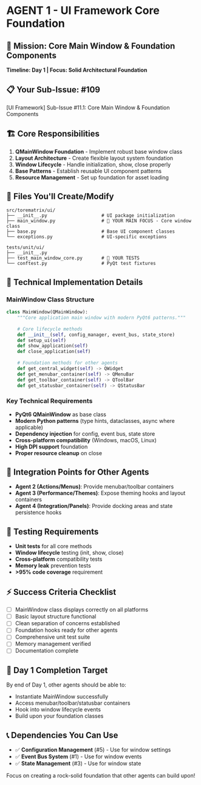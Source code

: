 # AGENT 1 - UI Framework Core Foundation

## 🎯 Mission: Core Main Window & Foundation Components
**Timeline: Day 1 | Focus: Solid Architectural Foundation**

## 📋 Your Sub-Issue: #109
[UI Framework] Sub-Issue #11.1: Core Main Window & Foundation Components

## 🏗️ Core Responsibilities
1. **QMainWindow Foundation** - Implement robust base window class
2. **Layout Architecture** - Create flexible layout system foundation  
3. **Window Lifecycle** - Handle initialization, show, close properly
4. **Base Patterns** - Establish reusable UI component patterns
5. **Resource Management** - Set up foundation for asset loading

## 📁 Files You'll Create/Modify
```
src/torematrix/ui/
├── __init__.py                    # UI package initialization
├── main_window.py                 # 🎯 YOUR MAIN FOCUS - Core window class
├── base.py                        # Base UI component classes
└── exceptions.py                  # UI-specific exceptions

tests/unit/ui/
├── __init__.py
├── test_main_window_core.py       # 🎯 YOUR TESTS
└── conftest.py                    # PyQt test fixtures
```

## 🔧 Technical Implementation Details

### MainWindow Class Structure
```python
class MainWindow(QMainWindow):
    """Core application main window with modern PyQt6 patterns."""
    
    # Core lifecycle methods
    def __init__(self, config_manager, event_bus, state_store)
    def setup_ui(self)
    def show_application(self)
    def close_application(self)
    
    # Foundation methods for other agents
    def get_central_widget(self) -> QWidget
    def get_menubar_container(self) -> QMenuBar  
    def get_toolbar_container(self) -> QToolBar
    def get_statusbar_container(self) -> QStatusBar
```

### Key Technical Requirements
- **PyQt6 QMainWindow** as base class
- **Modern Python patterns** (type hints, dataclasses, async where applicable)
- **Dependency injection** for config, event bus, state store
- **Cross-platform compatibility** (Windows, macOS, Linux)
- **High DPI support** foundation
- **Proper resource cleanup** on close

## 🔗 Integration Points for Other Agents
- **Agent 2 (Actions/Menus)**: Provide menubar/toolbar containers
- **Agent 3 (Performance/Themes)**: Expose theming hooks and layout containers  
- **Agent 4 (Integration/Panels)**: Provide docking areas and state persistence hooks

## 🧪 Testing Requirements
- **Unit tests** for all core methods
- **Window lifecycle** testing (init, show, close)
- **Cross-platform** compatibility tests
- **Memory leak** prevention tests
- **>95% code coverage** requirement

## ⚡ Success Criteria Checklist
- [ ] MainWindow class displays correctly on all platforms
- [ ] Basic layout structure functional
- [ ] Clean separation of concerns established
- [ ] Foundation hooks ready for other agents
- [ ] Comprehensive unit test suite
- [ ] Memory management verified
- [ ] Documentation complete

## 🎯 Day 1 Completion Target
By end of Day 1, other agents should be able to:
- Instantiate MainWindow successfully
- Access menubar/toolbar/statusbar containers
- Hook into window lifecycle events
- Build upon your foundation classes

## 📞 Dependencies You Can Use
- ✅ **Configuration Management** (#5) - Use for window settings
- ✅ **Event Bus System** (#1) - Use for window events  
- ✅ **State Management** (#3) - Use for window state

Focus on creating a rock-solid foundation that other agents can build upon!